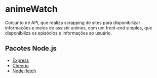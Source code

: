 # animeWatch
Conjunto de API, que realiza scrapping de sites para disponibilizar informações e meios de assistir animes, com um front-end simples, que disponibiliza os episódios e informações ao usuário.

## Pacotes Node.js
* [Express](https://expressjs.com/pt-br/)
* [Cheerio](https://www.npmjs.com/package/cheerio)
* [Node-fetch](https://github.com/node-fetch/node-fetch)
